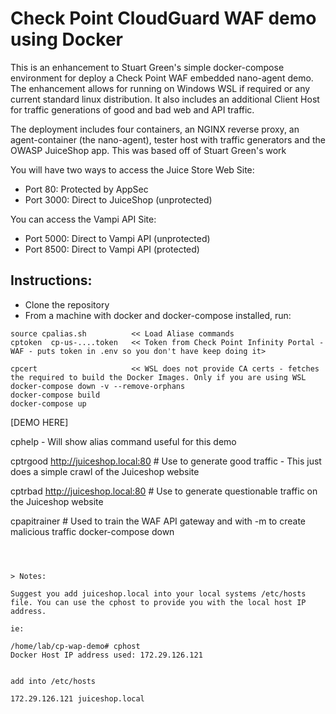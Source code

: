# Check Point CloudGuard WAF demo using Docker
 
 This is an enhancement to Stuart Green's simple docker-compose environment for deploy a Check Point WAF embedded nano-agent demo. The enhancement allows for running on Windows WSL if required or any current standard linux distribution. It also includes an additional Client Host for traffic generations of good and bad web and API traffic.
  
The deployment includes four containers, an NGINX reverse proxy, an agent-container (the nano-agent), tester host with traffic generators and the OWASP JuiceShop app.
 This was based off of Stuart Green's work

You will have two ways to access the Juice Store Web Site:  
* Port 80: Protected by AppSec  
* Port 3000: Direct to JuiceShop (unprotected)  

You can access the Vampi API Site:
* Port 5000: Direct to Vampi API (unprotected)  
* Port 8500: Direct to Vampi API (protected)  

## Instructions:
 
* Clone the repository
* From a machine with docker and docker-compose installed, run:  
```
source cpalias.sh          << Load Aliase commands
cptoken  cp-us-....token   << Token from Check Point Infinity Portal - WAF - puts token in .env so you don't have keep doing it>

cpcert                     << WSL does not provide CA certs - fetches the required to build the Docker Images. Only if you are using WSL
docker-compose down -v --remove-orphans
docker-compose build
docker-compose up
```
[DEMO HERE]

cphelp     - Will show alias command useful for this demo

cptrgood http://juiceshop.local:80     # Use to generate good traffic 
                                         - This just does a simple crawl of the Juiceshop website

cptrbad http://juiceshop.local:80      # Use to generate questionable traffic on the Juiceshop website

cpapitrainer                           # Used to train the WAF API gateway and with -m to create malicious traffic 
docker-compose down
```
 


> Notes: 

Suggest you add juiceshop.local into your local systems /etc/hosts file. You can use the cphost to provide you with the local host IP address. 

ie: 

/home/lab/cp-wap-demo# cphost
Docker Host IP address used: 172.29.126.121


add into /etc/hosts

172.29.126.121 juiceshop.local 
